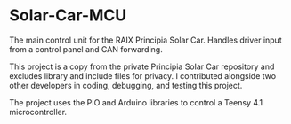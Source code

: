 # Solar-Car-MCU
The main control unit for the RAIX Principia Solar Car. Handles driver input from a control panel and CAN forwarding.

This project is a copy from the private Principia Solar Car repository and excludes library and include files for privacy. I contributed alongside two other developers in coding, debugging, and testing this project.

The project uses the PIO and Arduino libraries to control a Teensy 4.1 microcontroller. 
